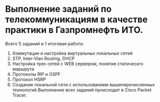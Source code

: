 # Выполнение заданий по телекоммуникациям в качестве практики в Газпромнефть ИТО.
Всего 5 заданий и 1 итоговая работа:
1. Коммутации и настройка виртуальных локальных сетей
2. STP, Inter-Vlan Routing, DHCP
3. Настройка трех сетей с WEB сервером, понятие статическго маршрута
4. Протоколы RIP и OSPF
5. Протокол HSRP
6. Создание локальной сети с использованием вышеперечисленных технологий
Выполнение всех заданий происходит в Cisco Packet Tracer.
